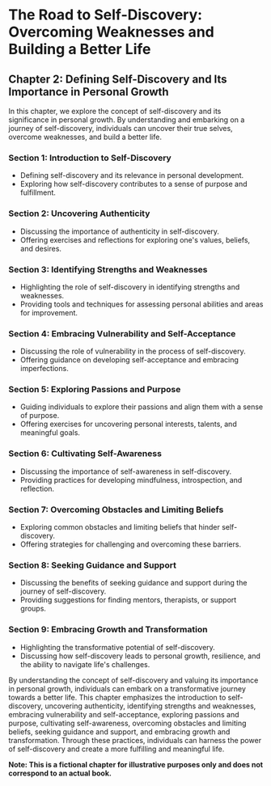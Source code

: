 The Road to Self-Discovery: Overcoming Weaknesses and Building a Better Life
============================================================================

Chapter 2: Defining Self-Discovery and Its Importance in Personal Growth
------------------------------------------------------------------------

In this chapter, we explore the concept of self-discovery and its significance in personal growth. By understanding and embarking on a journey of self-discovery, individuals can uncover their true selves, overcome weaknesses, and build a better life.

### Section 1: Introduction to Self-Discovery

* Defining self-discovery and its relevance in personal development.
* Exploring how self-discovery contributes to a sense of purpose and fulfillment.

### Section 2: Uncovering Authenticity

* Discussing the importance of authenticity in self-discovery.
* Offering exercises and reflections for exploring one's values, beliefs, and desires.

### Section 3: Identifying Strengths and Weaknesses

* Highlighting the role of self-discovery in identifying strengths and weaknesses.
* Providing tools and techniques for assessing personal abilities and areas for improvement.

### Section 4: Embracing Vulnerability and Self-Acceptance

* Discussing the role of vulnerability in the process of self-discovery.
* Offering guidance on developing self-acceptance and embracing imperfections.

### Section 5: Exploring Passions and Purpose

* Guiding individuals to explore their passions and align them with a sense of purpose.
* Offering exercises for uncovering personal interests, talents, and meaningful goals.

### Section 6: Cultivating Self-Awareness

* Discussing the importance of self-awareness in self-discovery.
* Providing practices for developing mindfulness, introspection, and reflection.

### Section 7: Overcoming Obstacles and Limiting Beliefs

* Exploring common obstacles and limiting beliefs that hinder self-discovery.
* Offering strategies for challenging and overcoming these barriers.

### Section 8: Seeking Guidance and Support

* Discussing the benefits of seeking guidance and support during the journey of self-discovery.
* Providing suggestions for finding mentors, therapists, or support groups.

### Section 9: Embracing Growth and Transformation

* Highlighting the transformative potential of self-discovery.
* Discussing how self-discovery leads to personal growth, resilience, and the ability to navigate life's challenges.

By understanding the concept of self-discovery and valuing its importance in personal growth, individuals can embark on a transformative journey towards a better life. This chapter emphasizes the introduction to self-discovery, uncovering authenticity, identifying strengths and weaknesses, embracing vulnerability and self-acceptance, exploring passions and purpose, cultivating self-awareness, overcoming obstacles and limiting beliefs, seeking guidance and support, and embracing growth and transformation. Through these practices, individuals can harness the power of self-discovery and create a more fulfilling and meaningful life.

**Note: This is a fictional chapter for illustrative purposes only and does not correspond to an actual book.**
